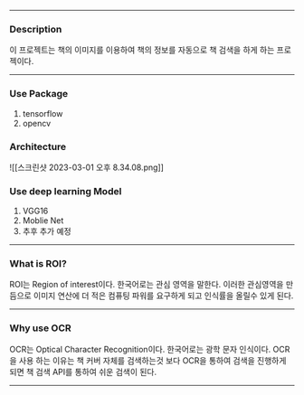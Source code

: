 
--- 
### Description 
이 프로젝트는 책의 이미지를 이용하여 책의 정보를 자동으로 책 검색을 하게 하는 프로젝이다. 

---
### Use Package 
1. tensorflow 
2. opencv

### Architecture
![[스크린샷 2023-03-01 오후 8.34.08.png]]
### Use deep learning Model 
1. VGG16
2. Moblie Net 
3. 추후 추가 예정 

----
### What is ROI?
ROI는 Region of interest이다. 한국어로는 관심 영역을 말한다. 
이러한 관심영역을 만듬으로 이미지 연산에 더 적은 컴퓨팅 파워를 요구하게 되고 인식률을 올릴수 있게 된다. 

---
### Why use OCR
OCR는 Optical Character Recognition이다. 한국어로는 광학 문자 인식이다. OCR을 사용 하는 이유는 책 커버 자체를 검색하는것 보다 OCR을 통하여 검색을 진행하게 되면 책 검색 API를 통하여 쉬운 검색이 된다. 

---

